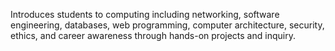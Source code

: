 Introduces students to computing including networking, software engineering, databases, web programming, computer architecture, security, ethics, and career awareness through hands-on projects and inquiry.
